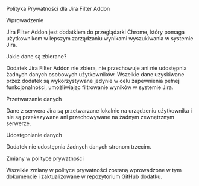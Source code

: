 Polityka Prywatności dla Jira Filter Addon




Wprowadzenie

Jira Filter Addon jest dodatkiem do przeglądarki Chrome, który pomaga użytkownikom w lepszym zarządzaniu wynikami wyszukiwania w systemie Jira.

Jakie dane są zbierane?

Dodatek Jira Filter Addon nie zbiera, nie przechowuje ani nie udostępnia żadnych danych osobowych użytkowników. Wszelkie dane uzyskiwane przez dodatek są wykorzystywane jedynie w celu zapewnienia pełnej funkcjonalności, umożliwiając filtrowanie wyników w systemie Jira.

Przetwarzanie danych

Dane z serwera Jira są przetwarzane lokalnie na urządzeniu użytkownika i nie są przekazywane ani przechowywane na żadnym zewnętrznym serwerze.

Udostępnianie danych

Dodatek nie udostępnia żadnych danych stronom trzecim.

Zmiany w polityce prywatności

Wszelkie zmiany w polityce prywatności zostaną wprowadzone w tym dokumencie i zaktualizowane w repozytorium GitHub dodatku.
